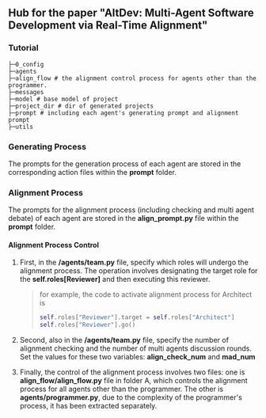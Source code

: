 ## Hub for the paper "AltDev: Multi-Agent Software Development via Real-Time Alignment"

### Tutorial

```
├─0_config
├─agents 
├─align_flow # the alignment control process for agents other than the programmer.
├─messages
├─model # base model of project
├─project_dir # dir of generated projects
├─prompt # including each agent's generating prompt and alignment prompt
├─utils

```

### Generating Process

The prompts for the generation process of each agent are stored in the corresponding action files within the **prompt** folder.

### Alignment Process

The prompts for the alignment process (including checking and multi agent debate) of each agent are stored in the **align_prompt.py** file within the **prompt** folder.

#### Alignment Process Control

1. First, in the **/agents/team.py** file, specify which roles will undergo the alignment process. The operation involves designating the target role for the **self.roles[Reviewer]** and then executing this reviewer.

   > for example, the code to activate alignment process for Architect is 
   >
   > ```python
   > self.roles["Reviewer"].target = self.roles["Architect"]
   > self.roles["Reviewer"].go()
   > ```

2. Second, also in the **/agents/team.py** file, specify the number of alignment checking and the number of multi agents discussion rounds. Set the values for these two variables: **align_check_num** and **mad_num**

3. Finally, the control of the alignment process involves two files: one is **align_flow/align_flow.py** file in folder A, which controls the alignment process for all agents other than the programmer.  The other is **agents/programmer.py**, due to the complexity of the programmer's process, it has been extracted separately.

   
